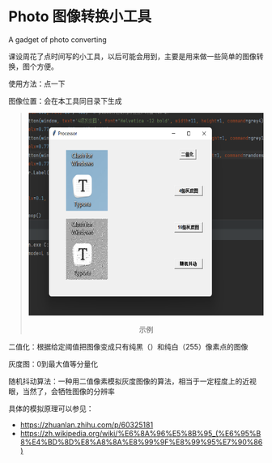 # Photo	图像转换小工具
A gadget of photo converting

课设周花了点时间写的小工具，以后可能会用到，主要是用来做一些简单的图像转换，图个方便。

使用方法：点一下

图像位置：会在本工具同目录下生成

 > <div align="center">
 > 	<img src="picture/二值化.png" alt="示例" width="600" height="400" />
 >     <p>示例</p> 
 >     </div>

二值化：根据给定阈值把图像变成只有纯黑（）和纯白（255）像素点的图像

灰度图：0到最大值等分量化

随机抖动算法：一种用二值像素模拟灰度图像的算法，相当于一定程度上的近视眼，当然了，会牺牲图像的分辨率

具体的模拟原理可以参见：

- https://zhuanlan.zhihu.com/p/60325181
- https://zh.wikipedia.org/wiki/%E6%8A%96%E5%8B%95_(%E6%95%B8%E4%BD%8D%E8%A8%8A%E8%99%9F%E8%99%95%E7%90%86)





